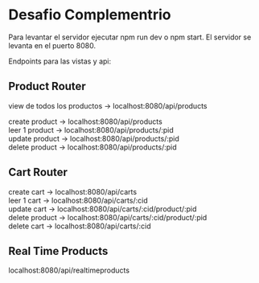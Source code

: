 # Desafio Complementrio
 
Para levantar el servidor ejecutar npm run dev o npm start. 
El servidor se levanta en el puerto 8080. 
 
  
Endpoints para las vistas y api: 

## Product Router 

view de todos los productos -> localhost:8080/api/products 
 
create product -> localhost:8080/api/products  
leer 1 product -> localhost:8080/api/products/:pid  
update product -> localhost:8080/api/products/:pid  
delete product -> localhost:8080/api/products/:pid  
 
## Cart Router 
 
create cart -> localhost:8080/api/carts  
leer 1 cart -> localhost:8080/api/carts/:cid  
update cart -> localhost:8080/api/carts/:cid/product/:pid  
delete product -> localhost:8080/api/carts/:cid/product/:pid  
delete cart -> localhost:8080/api/carts/:cid 

## Real Time Products

localhost:8080/api/realtimeproducts